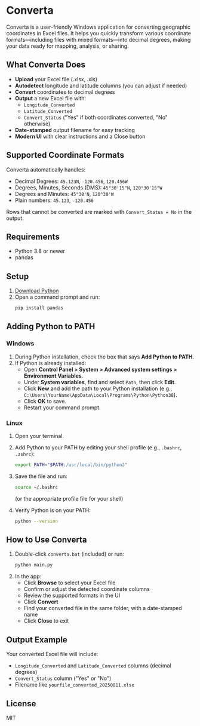 # Converta

Converta is a user-friendly Windows application for converting geographic coordinates in Excel files. It helps you quickly transform various coordinate formats—including files with mixed formats—into decimal degrees, making your data ready for mapping, analysis, or sharing.

## What Converta Does
- **Upload** your Excel file (.xlsx, .xls)
- **Autodetect** longitude and latitude columns (you can adjust if needed)
- **Convert** coordinates to decimal degrees
- **Output** a new Excel file with:
  - `Longitude_Converted`
  - `Latitude_Converted`
  - `Convert_Status` ("Yes" if both coordinates converted, "No" otherwise)
- **Date-stamped** output filename for easy tracking
- **Modern UI** with clear instructions and a Close button

## Supported Coordinate Formats
Converta automatically handles:
- Decimal Degrees: `45.123N`, `-120.456`, `120.456W`
- Degrees, Minutes, Seconds (DMS): `45°30'15"N`, `120°30'15"W`
- Degrees and Minutes: `45°30'N`, `120°30'W`
- Plain numbers: `45.123`, `-120.456`

Rows that cannot be converted are marked with `Convert_Status = No` in the output.

## Requirements
- Python 3.8 or newer
- pandas

## Setup
1. [Download Python](https://www.python.org/downloads/)
2. Open a command prompt and run:
   ```sh
   pip install pandas
   ```

## Adding Python to PATH

### Windows
1. During Python installation, check the box that says **Add Python to PATH**.
2. If Python is already installed:
   - Open **Control Panel > System > Advanced system settings > Environment Variables**.
   - Under **System variables**, find and select `Path`, then click **Edit**.
   - Click **New** and add the path to your Python installation (e.g., `C:\Users\YourName\AppData\Local\Programs\Python\Python38`).
   - Click **OK** to save.
   - Restart your command prompt.

### Linux
1. Open your terminal.
2. Add Python to your PATH by editing your shell profile (e.g., `.bashrc`, `.zshrc`):
   ```sh
   export PATH="$PATH:/usr/local/bin/python3"
   ```
3. Save the file and run:
   ```sh
   source ~/.bashrc
   ```
   (or the appropriate profile file for your shell)

4. Verify Python is on your PATH:
   ```sh
   python --version
   ```

## How to Use Converta
1. Double-click `converta.bat` (included) or run:
   ```sh
   python main.py
   ```
2. In the app:
   - Click **Browse** to select your Excel file
   - Confirm or adjust the detected coordinate columns
   - Review the supported formats in the UI
   - Click **Convert**
   - Find your converted file in the same folder, with a date-stamped name
   - Click **Close** to exit

## Output Example
Your converted Excel file will include:
- `Longitude_Converted` and `Latitude_Converted` columns (decimal degrees)
- `Convert_Status` column ("Yes" or "No")
- Filename like `yourfile_converted_20250811.xlsx`

## License
MIT

